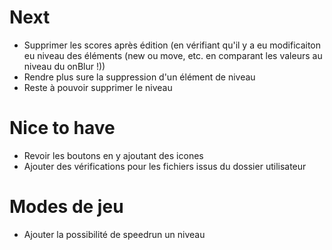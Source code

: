# Next
* Supprimer les scores après édition (en vérifiant qu'il y a eu modificaiton eu niveau des éléments (new ou move, etc. en comparant les valeurs au niveau du onBlur !))
* Rendre plus sure la suppression d'un élément de niveau
* Reste à pouvoir supprimer le niveau

# Nice to have
* Revoir les boutons en y ajoutant des icones
* Ajouter des vérifications pour les fichiers issus du dossier utilisateur

# Modes de jeu
* Ajouter la possibilité de speedrun un niveau
